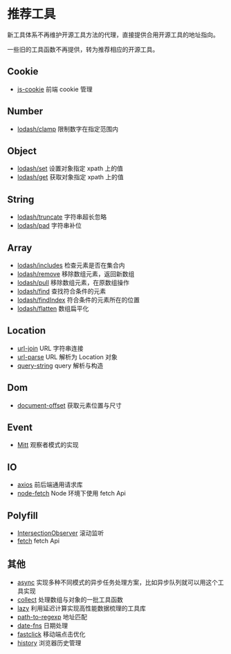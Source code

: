 # 推荐工具

新工具体系不再维护开源工具方法的代理，直接提供合用开源工具的地址指向。

一些旧的工具函数不再提供，转为推荐相应的开源工具。

## Cookie

- [js-cookie](https://github.com/js-cookie/js-cookie) 前端 cookie 管理

## Number

- [lodash/clamp](https://lodash.com/docs/4.17.15#clamp) 限制数字在指定范围内

## Object

- [lodash/set](https://lodash.com/docs/4.17.15#set) 设置对象指定 xpath 上的值
- [lodash/get](https://lodash.com/docs/4.17.15#get) 获取对象指定 xpath 上的值

## String

- [lodash/truncate](https://lodash.com/docs/4.17.15#truncate) 字符串超长忽略
- [lodash/pad](https://lodash.com/docs/4.17.15#pad) 字符串补位

## Array

- [lodash/includes](https://lodash.com/docs/4.17.15#includes) 检查元素是否在集合内
- [lodash/remove](https://lodash.com/docs/4.17.15#remove) 移除数组元素，返回新数组
- [lodash/pull](https://lodash.com/docs/4.17.15#pull) 移除数组元素，在原数组操作
- [lodash/find](https://lodash.com/docs/4.17.15#find) 查找符合条件的元素
- [lodash/findIndex](https://lodash.com/docs/4.17.15#findIndex) 符合条件的元素所在的位置
- [lodash/flatten](https://lodash.com/docs/4.17.15#flatten) 数组扁平化

## Location

- [url-join](https://github.com/jfromaniello/url-join) URL 字符串连接
- [url-parse](https://github.com/unshiftio/url-parse) URL 解析为 Location 对象
- [query-string](https://github.com/sindresorhus/query-string) query 解析与构造

## Dom

- [document-offset](https://github.com/timoxley/offset) 获取元素位置与尺寸

## Event

- [Mitt](https://github.com/developit/mitt) 观察者模式的实现

## IO

- [axios](https://axios-http.com/) 前后端通用请求库
- [node-fetch](https://github.com/node-fetch/node-fetch) Node 环境下使用 fetch Api

## Polyfill

- [IntersectionObserver](https://github.com/w3c/IntersectionObserver) 滚动监听
- [fetch](https://github.com/github/fetch) fetch Api

## 其他

- [async](https://github.com/caolan/async) 实现多种不同模式的异步任务处理方案，比如异步队列就可以用这个工具实现
- [collect](https://github.com/ecrmnn/collect.js) 处理数组与对象的一批工具函数
- [lazy](https://github.com/dtao/lazy.js) 利用延迟计算实现高性能数据梳理的工具库
- [path-to-regexp](https://github.com/pillarjs/path-to-regexp) 地址匹配
- [date-fns](https://github.com/date-fns/date-fns) 日期处理
- [fastclick](https://github.com/ftlabs/fastclick) 移动端点击优化
- [history](https://github.com/remix-run/history) 浏览器历史管理
